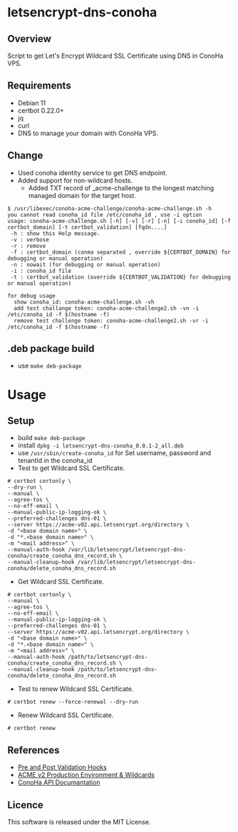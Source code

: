 # letsencrypt-dns-conoha

## Overview
Script to get Let's Encrypt Wildcard SSL Certificate using DNS in ConoHa VPS.

## Requirements
- Debian 11
- certbot 0.22.0+
- jq
- curl
- DNS to manage your domain with ConoHa VPS.

## Change
- Used conoha identity service to get DNS endpoint.
- Added support for non-wildcard hosts.
    - Added TXT record of _acme-challenge to the longest matching managed domain for the target host.

```
$ /usr/libexec/conoha-acme-challenge/conoha-acme-challenge.sh -h
you cannot read conoha_id file /etc/conoha_id , use -i option
usage: conoha-acme-challenge.sh [-h] [-v] [-r] [-n] [-i conoha_id] [-f certbot_domain] [-t certbot_validation] [fqdn....]
 -h : show this Help message.
 -v : verbose
 -r : remove
 -f : certbot_domain (conma separated , override ${CERTBOT_DOMAIN} for debugging or manual operation)
 -n : nowait (for debugging or manual operation)
 -i : conoha_id file 
 -t : certbot_validation (override ${CERTBOT_VALIDATION} for debugging or manual operation)
```

```
for debug usage
  show conoha_id: conoha-acme-challenge.sh -vh
  add test challange token: conoha-acme-challenge2.sh -vn -i /etc/conoha_id -f $(hostname -f) 
  remove test challenge token: conoha-acme-challenge2.sh -vr -i /etc/conoha_id -f $(hostname -f) 
```

## .deb package build
- use ```make deb-package``` 

# Usage

## Setup
- build ```make deb-package```
- install ```dpkg -i letsencrypt-dns-conoha_0.0.1-2_all.deb```
- use ```/usr/sbin/create-conoha_id``` for Set username, password and tenantId in the conoha_id 
- Test to get Wildcard SSL Certificate.
```
# certbot certonly \
--dry-run \
--manual \
--agree-tos \
--no-eff-email \
--manual-public-ip-logging-ok \
--preferred-challenges dns-01 \
--server https://acme-v02.api.letsencrypt.org/directory \
-d "<base domain name>" \
-d "*.<base domain name>" \
-m "<mail address>" \
--manual-auth-hook /var/lib/letsencrypt/letsencrypt-dns-conoha/create_conoha_dns_record.sh \
--manual-cleanup-hook /var/lib/letsencrypt/letsencrypt-dns-conoha/delete_conoha_dns_record.sh
```

- Get Wildcard SSL Certificate.
```
# certbot certonly \
--manual \
--agree-tos \
--no-eff-email \
--manual-public-ip-logging-ok \
--preferred-challenges dns-01 \
--server https://acme-v02.api.letsencrypt.org/directory \
-d "<base domain name>" \
-d "*.<base domain name>" \
-m "<mail address>" \
--manual-auth-hook /path/to/letsencrypt-dns-conoha/create_conoha_dns_record.sh \
--manual-cleanup-hook /path/to/letsencrypt-dns-conoha/delete_conoha_dns_record.sh
```

- Test to renew Wildcard SSL Certificate.
```
# certbot renew --force-renewal --dry-run
```

- Renew Wildcard SSL Certificate.
```
# certbot renew
```

## References
- [Pre and Post Validation Hooks](https://certbot.eff.org/docs/using.html#pre-and-post-validation-hooks)
- [ACME v2 Production Environment & Wildcards](https://community.letsencrypt.org/t/acme-v2-production-environment-wildcards/55578)
- [ConoHa API Documantation](https://www.conoha.jp/docs/)

## Licence
This software is released under the MIT License.
